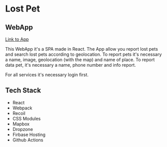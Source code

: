 # Lost Pet

## WebApp

[Link to App](https://api-lostpet.onrender.com)

This WebApp it's a SPA made in React. The App allow you report lost pets and search lost pets according to geolocation.
To report pets it's necessary a name, image, geolocation (with the map) and name of place. To report data pet, it's necessary
a name, phone number and info report.

For all services it's necessary login first.

## Tech Stack

- React
- Webpack
- Recoil
- CSS Modules
- Mapbox
- Dropzone
- Firbase Hosting
- Github Actions
